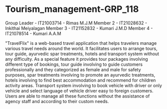 # Tourism_management-GRP_118

Group Leader - IT21003714 - Rimas M.J.M
Member 2 - IT21028632 - Inkithai Meiyalagan
Member 3 - IT21152832 - Kumari J.M.D
Member 4 - IT21078514 - Kumari A.A.M

"TravelFlix" is a web-based travel application that helps travelers manage various travel needs around the world. It facilitates users to arrange tours, tour guide, ayurvedic spar treatments, hotels and transport system without any difficulty. As a special feature it provides tour packages involving different type of bookings, tour guide involving to guide customers professionally and they categorized as female and male for safety purposes, spar treatments involving to promote an ayurvedic treatments, hotels involving to find best accommodation and recommend for children activity areas. Transport system involving to book vehicle with driver or only vehicle and select language of vehicle driver easy to foreign customers. Users are able to manage all these functions without the assistance of agency staff and according to their custom needs.
